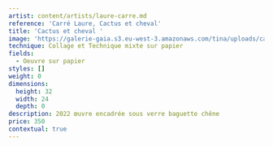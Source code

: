 ```yaml
---
artist: content/artists/laure-carre.md
reference: 'Carré Laure, Cactus et cheval'
title: 'Cactus et cheval '
image: 'https://galerie-gaia.s3.eu-west-3.amazonaws.com/tina/uploads/carre-laure/galerie gaia-laure carrée- cactus cheval 24X32.jpeg'
technique: Collage et Technique mixte sur papier
fields:
  - Oeuvre sur papier
styles: []
weight: 0
dimensions:
  height: 32
  width: 24
  depth: 0
description: 2022 œuvre encadrée sous verre baguette chêne
price: 350
contextual: true
---
```


